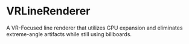 # VRLineRenderer
A VR-Focused line renderer that utilizes GPU expansion and eliminates extreme-angle artifacts while still using billboards.
